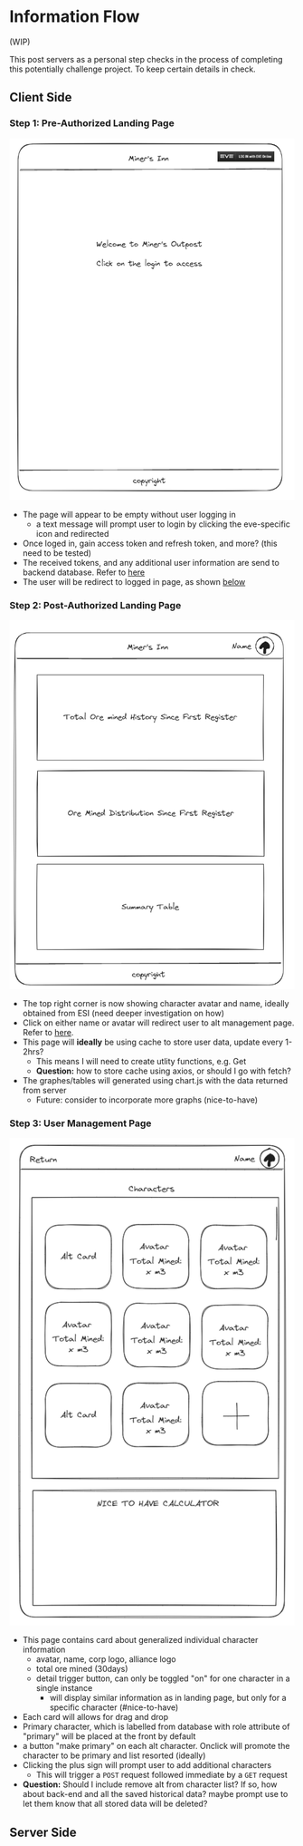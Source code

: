 # Information Flow

(WIP)

This post servers as a personal step checks in the process of completing this potentially challenge project. To keep certain details in check.

## Client Side

### Step 1: Pre-Authorized Landing Page

<p align="center">
  <img src="./assets/mockup/landing-page-default.png" alt="Landing Page - Default">
</p>

- The page will appear to be empty without user logging in
  - a text message will prompt user to login by clicking the eve-specific icon and redirected
- Once loged in, gain access token and refresh token, and more? (this need to be tested)
- The received tokens, and any additional user information are send to backend database. Refer to [here](#server-side)
- The user will be redirect to logged in page, as shown [below](#step-2-post-authorized-landing-page)

### Step 2: Post-Authorized Landing Page

<p align="center">
  <img src="./assets/mockup/landing-page-log-in.png" alt="Landing Page - Logged In">
</p>

- The top right corner is now showing character avatar and name, ideally obtained from ESI (need deeper investigation on how)
- Click on either name or avatar will redirect user to alt management page. Refer to [here](#step-3-user-management-page).
- This page will **ideally** be using cache to store user data, update every 1-2hrs?
  - This means I will need to create utlity functions, e.g. Get
  - **Question:** how to store cache using axios, or should I go with fetch?
- The graphes/tables will generated using chart.js with the data returned from server
  - Future: consider to incorporate more graphs (nice-to-have)

### Step 3: User Management Page

<p align="center">
  <img src="./assets/mockup/alt-management-page.png" alt="Landing Page - Alt Management">
</p>

- This page contains card about generalized individual character information
  - avatar, name, corp logo, alliance logo
  - total ore mined (30days)
  - detail trigger button, can only be toggled "on" for one character in a single instance
    - will display similar information as in landing page, but only for a specific character (#nice-to-have)
- Each card will allows for drag and drop
- Primary character, which is labelled from database with role attribute of "primary" will be placed at the front by default
- a button "make primary" on each alt character. Onclick will promote the character to be primary and list resorted (ideally)
- Clicking the plus sign will prompt user to add additional characters
  - This will trigger a `POST` request followed immediate by a `GET` request
- **Question:** Should I include remove alt from character list? If so, how about back-end and all the saved historical data? maybe prompt use to let them know that all stored data will be deleted?

## Server Side
